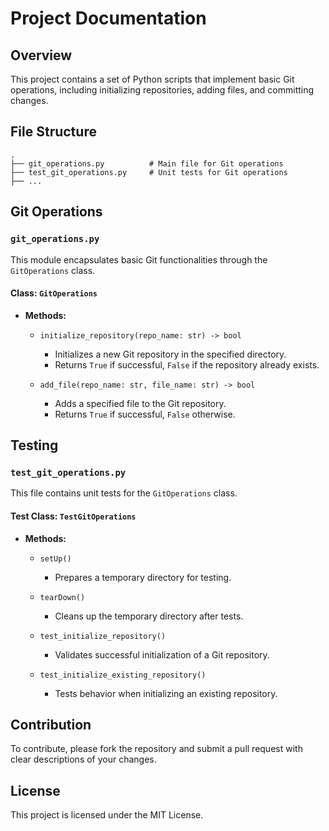 # Project Documentation

## Overview
This project contains a set of Python scripts that implement basic Git operations, including initializing repositories, adding files, and committing changes.

## File Structure
```
.
├── git_operations.py          # Main file for Git operations
├── test_git_operations.py     # Unit tests for Git operations
├── ...
```

## Git Operations
### `git_operations.py`
This module encapsulates basic Git functionalities through the `GitOperations` class.

#### Class: `GitOperations`
- **Methods:**
  - `initialize_repository(repo_name: str) -> bool`
    - Initializes a new Git repository in the specified directory.
    - Returns `True` if successful, `False` if the repository already exists.
  
  - `add_file(repo_name: str, file_name: str) -> bool`
    - Adds a specified file to the Git repository.
    - Returns `True` if successful, `False` otherwise.

## Testing
### `test_git_operations.py`
This file contains unit tests for the `GitOperations` class.

#### Test Class: `TestGitOperations`
- **Methods:**
  - `setUp()`
    - Prepares a temporary directory for testing.
  
  - `tearDown()`
    - Cleans up the temporary directory after tests.

  - `test_initialize_repository()`
    - Validates successful initialization of a Git repository.
  
  - `test_initialize_existing_repository()`
    - Tests behavior when initializing an existing repository.

## Contribution
To contribute, please fork the repository and submit a pull request with clear descriptions of your changes. 

## License
This project is licensed under the MIT License.